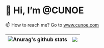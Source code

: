 # 👋 Hi, I’m @CUNOE
📫 How to reach me? Go to www.cunoe.com

| <img align="center" src="https://github-readme-stats.vercel.app/api?username=Cunoe&show_icons=true&theme=vue&hide_border=true" alt="Anurag's github stats" /> | <img align="center" src="https://github-readme-stats.vercel.app/api/top-langs/?username=Cunoe&layout=compact&theme=vue&hide_border=true" /> |
| ------------- | ------------- |
